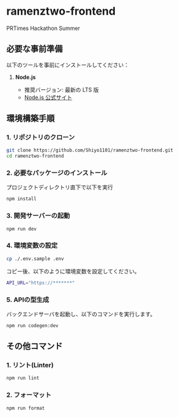 # ramenztwo-frontend

PRTimes Hackathon Summer

## 必要な事前準備

以下のツールを事前にインストールしてください：

1. **Node.js**

   - 推奨バージョン: 最新の LTS 版
   - [Node.js 公式サイト](https://nodejs.org/)

## 環境構築手順

### 1. リポジトリのクローン

```bash
git clone https://github.com/Shiyo1101/ramenztwo-frontend.git
cd ramenztwo-frontend
```

### 2. 必要なパッケージのインストール

プロジェクトディレクトリ直下で以下を実行

```bash
npm install
```

### 3. 開発サーバーの起動

```bash
npm run dev
```

### 4. 環境変数の設定

```bash
cp ./.env.sample .env
```

コピー後、以下のように環境変数を設定してください。

```bash
API_URL="https://*******"
```

### 5. APIの型生成

バックエンドサーバを起動し、以下のコマンドを実行します。

```bash
npm run codegen:dev
```

## その他コマンド

### 1. リント(Linter)

```bash
npm run lint
```

### 2. フォーマット

```bash
npm run format
```
